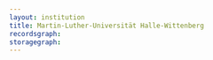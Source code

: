 ```yaml
---
layout: institution
title: Martin-Luther-Universität Halle-Wittenberg
recordsgraph: 
storagegraph: 
---
```

